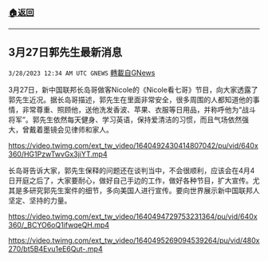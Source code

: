###  [:house:返回](README.md)
---


## 3月27日郭先生最新消息
`3/28/2023 12:34 AM UTC GNEWS` [轉載自GNews](https://gnews.org/articles/1051816)

3月27日，新中国联邦长岛哥做客Nicole的《Nicole看七哥》节目，向大家透露了郭先生近况。据长岛哥描述，郭先生在里面非常安全，很多周围的人都知道他的事情，非常尊重、照顾他，送他洗发香波、苹果、衣服等日用品，并称呼他为“战斗将军”。郭先生依然每天健身、学习英语，保持爱清洁的习惯，而且气场依然强大，曾戴着墨镜会见律师和家人。

https://video.twimg.com/ext_tw_video/1640492430414807042/pu/vid/640x360/HG1PzwTwvGx3jiYT.mp4

长岛哥告诉大家，郭先生保释的问题还在谈判当中，不会很顺利，应该会在4月4日开庭之后了，大家要耐心，做好自己手边的工作，做好各种节目，扩大宣传。尤其是多研究郭先生案件的细节，多向美国人进行宣传。要向世界展示新中国联邦人坚定、坚持的力量。

https://video.twimg.com/ext_tw_video/1640494729753231364/pu/vid/640x360/_BCYO6oQ1ifwqeQH.mp4

https://video.twimg.com/ext_tw_video/1640495269094539264/pu/vid/480x270/bt5B4Evu1eE6Qut-.mp4



